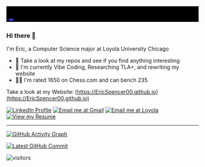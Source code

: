 <a href="https://EricSpencer00.github.io" target="_blank">
  <img src="EricSpencerBlue.gif" alt="Visit my Website">
</a>

### Hi there 👋

I'm Eric, a Computer Science major at Loyola University Chicago

- 🤔 Take a look at my repos and see if you find anything interesting
- 🌱 I'm currently Vibe Coding, Researching TLA+, and rewriting my website
- 🏋️‍♂️ I'm rated 1650 on Chess.com and can bench 235

Take a look at my Website: [https://EricSpencer00.github.io](https://EricSpencer00.github.io)

[![LinkedIn Profile](https://img.shields.io/badge/LinkedIn-blue?logo=linkedin&logoColor=white)](https://linkedin.com/in/ericspencer00)
[![Email me at Gmail](https://img.shields.io/badge/Gmail-ericspencer1450@gmail.com-red?logo=gmail&logoColor=white)](mailto:ericspencer1450@gmail.com)
[![Email me at Loyola](https://img.shields.io/badge/Email-espencer2@luc.edu-blue?logo=maildotru&logoColor=white)](mailto:espencer2@luc.edu)
[![View my Resume](https://img.shields.io/badge/Resume-PDF-blue?logo=adobeacrobatreader&logoColor=white)](https://ericspencer00.github.io/resume/)

---

[![GitHub Activity Graph](https://github-readme-activity-graph.vercel.app/graph?username=ericspencer00&theme=github-dark-dimmed&custom_title=EricSpencer00%20Activity%20Graph&hide_border=true)](https://github.com/EricSpencer00/GluCoPilot/commit/c999cbf27426dc54c89a532d4c1cecb7d45af0ab)

[![Latest GitHub Commit](https://img.shields.io/endpoint?url=https://raw.githubusercontent.com/EricSpencer00/EricSpencer00/main/recent-commit.json&style=for-the-badge&cacheSeconds=0)](https://github.com/EricSpencer00/GluCoPilot/commit/c999cbf27426dc54c89a532d4c1cecb7d45af0ab)



![visitors](https://visitor-badge.laobi.icu/badge?page_id=github-ericspencer00.ericspencer00.readme)
